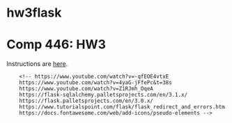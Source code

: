 # hw3flask

Comp 446: HW3
====

Instructions are [here](https://docs.google.com/document/d/1o2QIHHCon3xKpbKhiq1TUwGKzW7AAg_rt2qP__TLNwM/edit#heading=h.l8rvg9w51atr).


<!-- Sources For This Project -->
     
        <!-- https://www.youtube.com/watch?v=-qfEOE4vtxE
        https://www.youtube.com/watch?v=4yaG-jFfePc&t=38s
        https://www.youtube.com/watch?v=Z1RJmh_OqeA
        https://flask-sqlalchemy.palletsprojects.com/en/3.1.x/
        https://flask.palletsprojects.com/en/3.0.x/ 
        https://www.tutorialspoint.com/flask/flask_redirect_and_errors.htm 
        https://docs.fontawesome.com/web/add-icons/pseudo-elements -->